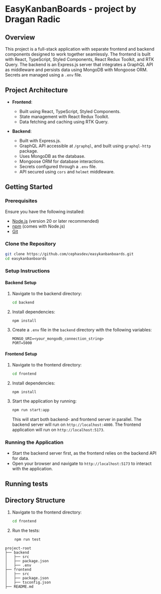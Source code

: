 # EasyKanbanBoards - project by Dragan Radic

## Overview

This project is a full-stack application with separate frontend and backend components designed to work together seamlessly. The frontend is built with React, TypeScript, Styled Components, React Redux Toolkit, and RTK Query. The backend is an Express.js server that integrates a GraphQL API as middleware and persists data using MongoDB with Mongoose ORM. Secrets are managed using a `.env` file.

## Project Architecture

- **Frontend**:

  - Built using React, TypeScript, Styled Components.
  - State management with React Redux Toolkit.
  - Data fetching and caching using RTK Query.

- **Backend**:
  - Built with Express.js.
  - GraphQL API accessible at `/graphql`, and built using `graphql-http` package.
  - Uses MongoDB as the database.
  - Mongoose ORM for database interactions.
  - Secrets configured through a `.env` file.
  - API secured using `cors` and `helmet` middleware.

## Getting Started

### Prerequisites

Ensure you have the following installed:

- [Node.js](https://nodejs.org/) (version 20 or later recommended)
- [npm](https://www.npmjs.com/) (comes with Node.js)
- [Git](https://git-scm.com/)

### Clone the Repository

```bash
git clone https://github.com/cephasdev/easykanbanboards.git
cd easykanbanboards
```

### Setup Instructions

#### Backend Setup

1. Navigate to the backend directory:
   ```bash
   cd backend
   ```
2. Install dependencies:
   ```bash
   npm install
   ```
3. Create a `.env` file in the `backend` directory with the following variables:
   ```env
   MONGO_URI=<your_mongodb_connection_string>
   PORT=5000
   ```

#### Frontend Setup

1. Navigate to the frontend directory:
   ```bash
   cd frontend
   ```
2. Install dependencies:
   ```bash
   npm install
   ```
3. Start the application by running:
   ```bash
   npm run start:app
   ```
   This will start both backend- and frontend server in parallel.
   The backend server will run on `http://localhost:4000`.
   The frontend application will run on `http://localhost:5173`.

### Running the Application

- Start the backend server first, as the frontend relies on the backend API for data.
- Open your browser and navigate to `http://localhost:5173` to interact with the application.

## Running tests

## Directory Structure

1. Navigate to the frontend directory:
   ```bash
   cd frontend
   ```
2. Run the tests:
   ```bash
    npm run test
   ```

```
project-root
├── backend
│   ├── src
│   ├── package.json
│   ├── .env
├── frontend
│   ├── src
│   ├── package.json
│   ├── tsconfig.json
├── README.md
```
